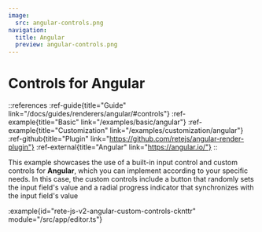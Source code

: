 ```yaml
---
image:
  src: angular-controls.png
navigation:
  title: Angular
  preview: angular-controls.png
---
```


# Controls for Angular

::references
:ref-guide{title="Guide" link="/docs/guides/renderers/angular/#controls"}
:ref-example{title="Basic" link="/examples/basic/angular"}
:ref-example{title="Customization" link="/examples/customization/angular"}
:ref-github{title="Plugin" link="https://github.com/retejs/angular-render-plugin"}
:ref-external{title="Angular" link="https://angular.io/"}
::

This example showcases the use of a built-in input control and custom controls for **Angular**, which you can implement according to your specific needs. In this case, the custom controls include a button that randomly sets the input field's value and a radial progress indicator that synchronizes with the input field's value

:example{id="rete-js-v2-angular-custom-controls-cknttr" module="/src/app/editor.ts"}
